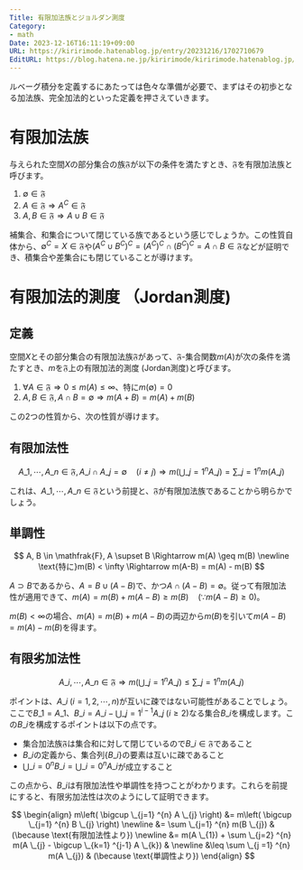 ```yaml
---
Title: 有限加法族とジョルダン測度
Category:
- math
Date: 2023-12-16T16:11:19+09:00
URL: https://kiririmode.hatenablog.jp/entry/20231216/1702710679
EditURL: https://blog.hatena.ne.jp/kiririmode/kiririmode.hatenablog.jp/atom/entry/6801883189067309412
---
```


ルベーグ積分を定義するにあたっては色々な準備が必要で、まずはその初歩となる加法族、完全加法的といった定義を押さえていきます。

# 有限加法族

与えられた空間$X$の部分集合の族$\mathfrak{F}$が以下の条件を満たすとき、$\mathfrak{F}$を有限加法族と呼びます。

1. $\emptyset \in \mathfrak{F}$
2. $A \in \mathfrak{F} \Rightarrow A ^{C} \in \mathfrak{F}$
3. $A, B \in \mathfrak{F} \Rightarrow A \cup B \in \mathfrak{F}$

補集合、和集合について閉じている族であるという感じでしょうか。この性質自体から、$\emptyset ^{C} = X \in \mathfrak{F}$や$(A ^{C} \cup B ^{C}) ^{C} = (A ^{C}) ^{C} \cap (B ^{C}) ^{C} = A \cap B \in \mathfrak{F}$などが証明でき、積集合や差集合にも閉じていることが導けます。

# 有限加法的測度 （Jordan測度)

## 定義

空間$X$とその部分集合の有限加法族$\mathfrak{F}$があって、$\mathfrak{F}$-集合関数$m(A)$が次の条件を満たすとき、$m$を$\mathfrak{F}$上の有限加法的測度 (Jordan測度)と呼びます。

1. $\forall A \in \mathfrak{F} \Rightarrow 0 \leq m(A) \leq \infty$、特に$m(\emptyset) = 0$
2. $A, B \in \mathfrak{F}, A \cap B = \emptyset \Rightarrow m(A+B) = m(A) + m(B)$

この2つの性質から、次の性質が導けます。

## 有限加法性

$$
A \_{1}, \cdots, A \_{n} \in \mathfrak{F}, A \_{i} \cap A \_{j} = \emptyset \quad (i \neq j) \Rightarrow m\left( \bigcup \_{j=1} ^{n} A \_{j}\right) = \sum \_{j=1} ^{n} m(A \_{j})
$$

これは、$A \_{1}, \cdots, A \_{n} \in \mathfrak{F}$という前提と、$\mathfrak{F}$が有限加法族であることから明らかでしょう。

## 単調性

$$
  A, B \in \mathfrak{F}, A \supset B \Rightarrow m(A) \geq m(B) \newline
  \text{特に}m(B) < \infty \Rightarrow m(A-B) = m(A) - m(B)
$$

$A \supset B$であるから、$A = B \cup (A - B)$で、かつ$A \cap (A-B) = \emptyset$。従って有限加法性が適用できて、$m(A) = m(B) + m(A-B) \geq m(B) \quad (\because m(A-B) \geq 0)$。

$m(B) < \infty$の場合、$m(A) = m(B) + m(A-B)$の両辺から$m(B)$を引いて$m(A-B) = m(A)-m(B)$を得ます。

## 有限劣加法性

$$
A \_{i}, \cdots, A \_{n} \in \mathfrak{F} \Rightarrow m\left( \bigcup \_{j=1} ^{n} A \_{j} \right) \leq \sum \_{j=1} ^{n} m( A \_{j})
$$

ポイントは、$A\_{i} \; (i=1,2,\cdots,n)$が互いに疎ではない可能性があることでしょう。
ここで$B \_{1} = A \_{1}$、$B \_{i} = A \_{i} - \bigcup \_{j=1} ^{i-1} A \_{j}\;(i \geq 2)$なる集合$B \_{i}$を構成します。この$B \_{i}$を構成するポイントは以下の点です。

- 集合加法族$\mathfrak{F}$は集合和に対して閉じているので$B \_{i} \in \mathfrak{F}$であること
- $B \_{i}$の定義から、集合列$\lbrace B \_{i} \rbrace$の要素は互いに疎であること
- $\bigcup \_{i=0} ^{n} B \_{i} = \bigcup \_{i=0} ^{n} A \_{i}$が成立すること

この点から、$B \_{i}$は有限加法性や単調性を持つことがわかります。これらを前提にすると、有限劣加法性は次のようにして証明できます。

$$
\begin{align}
  m\left( \bigcup \_{j=1} ^{n} A \_{j} \right) &= m\left( \bigcup \_{j=1} ^{n} B \_{j} \right) \newline
    &= \sum \_{j=1} ^{n} m(B \_{j}) & (\because \text{有限加法性より}) \newline
    &= m(A \_{1}) + \sum \_{j=2} ^{n} m(A \_{j} - \bigcup \_{k=1} ^{j-1} A \_{k}) & \newline
    &\leq \sum \_{j =1} ^{n} m(A \_{j}) & (\because \text{単調性より})
\end{align}
$$

<!--
# 完全加法的

## 定義

有限加法族$\mathfrak{F}$の上の有限加法的測度$m$が以下の条件を満たすとき、$m$は有限加法族$\mathfrak{F}$の上で完全加法的であると言います。

- $A \_{i}\; (i=1,2,\cdots)$、$A \_{i} \cap A \_{j} = \emptyset \; (i \neq j)$のとき、$\displaystyle A = \bigcup \_{n=1} ^{\infty} A \_{n} \in \mathfrak{F} \Rightarrow m(A) = \sum \_{n=1} ^{\infty} m(A \_{n})$
-->
